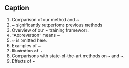 ## Caption
1. Comparison of our method and ~
2. ~ significantly outperfoms previous methods
3. Overview of our ~ training framework.
4. "Abbreviation" means ~
5. ~ is omitted here.
6. Examples of ~
7. Illustration of ~
8. Comparisons with state-of-the-art methods on ~ and ~.
9. Effects of ~
